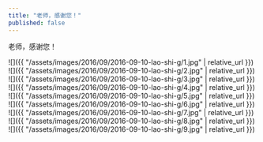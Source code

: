 ```yaml
---
title: "老师，感谢您！"
published: false
---
```

老师，感谢您！



![]({{ "/assets/images/2016/09/2016-09-10-lao-shi-g/1.jpg" | relative_url }})
![]({{ "/assets/images/2016/09/2016-09-10-lao-shi-g/2.jpg" | relative_url }})
![]({{ "/assets/images/2016/09/2016-09-10-lao-shi-g/3.jpg" | relative_url }})
![]({{ "/assets/images/2016/09/2016-09-10-lao-shi-g/4.jpg" | relative_url }})
![]({{ "/assets/images/2016/09/2016-09-10-lao-shi-g/5.jpg" | relative_url }})
![]({{ "/assets/images/2016/09/2016-09-10-lao-shi-g/6.jpg" | relative_url }})
![]({{ "/assets/images/2016/09/2016-09-10-lao-shi-g/7.jpg" | relative_url }})
![]({{ "/assets/images/2016/09/2016-09-10-lao-shi-g/8.jpg" | relative_url }})
![]({{ "/assets/images/2016/09/2016-09-10-lao-shi-g/9.jpg" | relative_url }})
